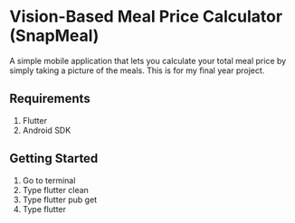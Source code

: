 # Vision-Based Meal Price Calculator (SnapMeal)

A simple mobile application that lets you calculate your total meal price by simply taking a picture of the meals. This is for my final year project.

## Requirements
1. Flutter
2. Android SDK

## Getting Started

1. Go to terminal
2. Type flutter clean
3. Type flutter pub get
4. Type flutter 
